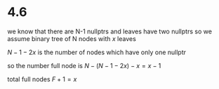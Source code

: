 # 4.6

we know that there are N-1 nullptrs
and leaves have two nullptrs
so we assume binary tree of N nodes with $x$ leaves

$N-1-2x$ is the number of nodes which have only one nullptr

so the number full node is
 $N-(N-1-2x)-x = x-1$

total full nodes $F + 1 = x$
